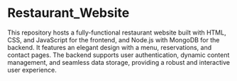 # Restaurant_Website
This repository hosts a fully-functional restaurant website built with HTML, CSS, and JavaScript for the frontend, and Node.js with MongoDB for the backend. It features an elegant design with a menu, reservations, and contact pages. The backend supports user authentication, dynamic content management, and seamless data storage, providing a robust and interactive user experience.
